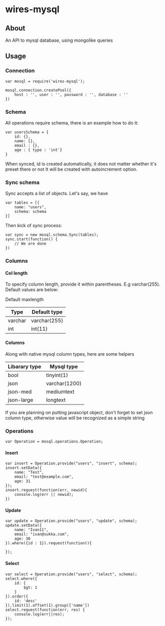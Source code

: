 wires-mysql
============

## About

An API to mysql database, using mongolike queries

## Usage

### Connection
    var mosql = require('wires-mysql');

    mosql.connection.createPool({
        host : '', user : '', password : '', database : ''
    })

### Schema

All operations require schema, there is an example how to do it:

	var usersSchema = {
	    id: {},
	    name: {},
	    email : {},
	    age : { type : 'int'}
	}

When synced, id is created automatically, it does not matter whether it's preset there or not
It will be created with autoincrement option. 

### Sync schema

Sync accepts a list of objects. 
Let's say, we have
    
    var tables = [{
	    name: "users",
	    schema: schema
	}]

Then kick of sync process:

	var sync = new mosql.schema.Sync(tables);
	sync.start(function() {
		// We are done
	})

### Columns

#### Col length
To specify column length, provide it within parentheses. E.g varchar(255). Default values are below:

Default maxlength 

Type  | Default type
------------- | -------------
varchar | varchar(255)
int  	| int(11)


#### Columns

Along with native mysql column types, here are some helpers

Libarary type  | Mysql type
------------- | -------------
bool 		| tinyint(1)
json  		| varchar(1200)
json-med	| mediumtext
json-large	| longtext

If you are planning on putting javascript object, don't forget to set json column type, otherwise value will  be recognized as a simple string


### Operations

	var Operation = mosql.operations.Operation;

#### Insert

	var insert = Operation.provide("users", "insert", schema);
    insert.setData({
        name: "Test",
        email: "test@example.com",
        age: 31
    });
    insert.request(function(err, newid){
        console.log(err || newid);
    })

#### Update

	var update = Operation.provide("users", "update", schema);
    update.setData({
        name: "Ivan11",
        email: "ivan@sukka.com",
        age: 30
    }).where({id : 1}).request(function(){

    });

#### Select

	var select = Operation.provide("users", "select", schema);
    select.where({
        id: {
            $gt: 1
        }
    }).order({
        id: 'desc'
    }).limit(1).offset(1).group(['name'])
    select.request(function(err, res) {
        console.log(err||res);
    });
